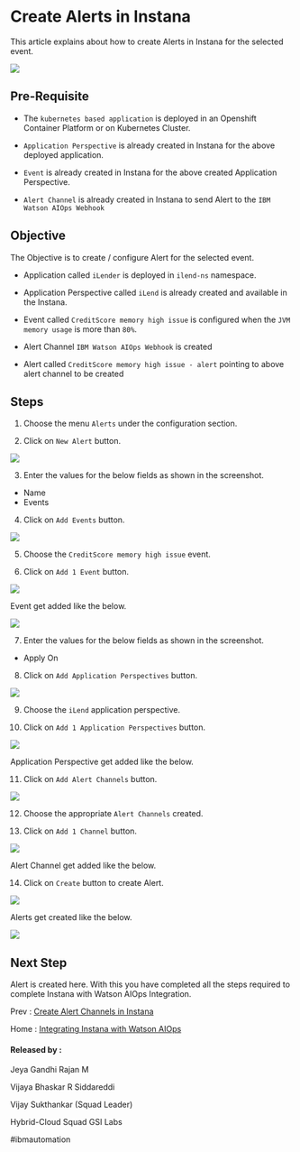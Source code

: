 # Create Alerts in Instana

This article explains about how to create Alerts in Instana for the selected event.

<img src="../images/image-instana-waiops-integration.png">

## Pre-Requisite

- The `kubernetes based application` is deployed in an Openshift Container Platform or on Kubernetes Cluster.

- `Application Perspective` is already created in Instana for the above deployed application. 

- `Event` is already created in Instana for the above created Application Perspective. 

- `Alert Channel` is already created in Instana to send Alert to the `IBM Watson AIOps Webhook`

## Objective

The Objective is to create / configure Alert for the selected event.

- Application called `iLender` is deployed in `ilend-ns` namespace. 
- Application Perspective called `iLend` is already created and available in the Instana.
- Event called `CreditScore memory high issue` is configured when the `JVM memory usage` is more than `80%`.
- Alert Channel `IBM Watson AIOps Webhook` is created

- Alert called `CreditScore memory high issue - alert` pointing to above alert channel to be created


## Steps

1. Choose the menu `Alerts` under the configuration section. 

2. Click on `New Alert` button. 

<img src="images/3-alert-00001.png">

3. Enter the values for the below fields as shown in the screenshot. 

- Name
- Events

4. Click on `Add Events` button. 

<img src="images/3-alert-00002.png">

5. Choose the `CreditScore memory high issue` event. 

6. Click on `Add 1 Event` button. 

<img src="images/3-alert-00003.png">

Event get added like the below.

<img src="images/3-alert-00004.png">

7. Enter the values for the below fields as shown in the screenshot. 

- Apply On

8. Click on `Add Application Perspectives` button. 

<img src="images/3-alert-00005.png">

9. Choose the `iLend` application perspective. 

10. Click on `Add 1 Application Perspectives` button. 

<img src="images/3-alert-00006.png">

Application Perspective get added like the below.

11. Click on `Add Alert Channels` button. 

<img src="images/3-alert-00007.png">

12. Choose the appropriate `Alert Channels` created. 

13. Click on `Add 1 Channel` button. 

<img src="images/3-alert-00008.png">

Alert Channel get added like the below.

14. Click on `Create` button to create Alert. 

<img src="images/3-alert-00009.png">

Alerts get created like the below.

<img src="images/3-alert-00010.png">

## Next Step

Alert is created here. With this you have completed all the steps required to complete Instana with Watson AIOps Integration.

Prev : [Create Alert Channels in Instana](https://community.ibm.com/community/user/aiops/blogs/jeya-gandhi-rajan-m1/2021/09/08/ins-waiops-6-create-alert-channels-in-instana)

Home : [Integrating Instana with Watson AIOps](https://community.ibm.com/community/user/aiops/blogs/jeya-gandhi-rajan-m1/2021/09/08/ins-waiops-1-integrating-instana-with-watson-aiops)


#### Released by :

Jeya Gandhi Rajan M

Vijaya Bhaskar R Siddareddi

Vijay Sukthankar (Squad Leader)


Hybrid-Cloud Squad
GSI Labs

#ibmautomation

